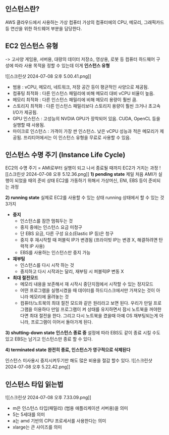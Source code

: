 ## 인스턴스란?
AWS 클라우드에서 사용하는 가상 컴퓨터
가상의 컴퓨터에의 CPU, 메모리, 그래픽카드 등 연산을 위한 하드웨어 부분을 담당한다.

## EC2 인스턴스 유형
-> 고사양 게임용, 서버용, 대량의 데이터 저장소, 영상용, 로봇 등 컴퓨터 하드웨어 구성에 따라 사용 목적을 정할 수 있는데 이게 **인스턴스 유형**

![[스크린샷 2024-07-08 오후 5.00.41.png]]
- 범용 : vCPU, 메모리, 네트워크, 저장 공간 등이 평균적인 사양으로 제공됨.
- 컴퓨팅 최적화 : 다른 인스턴스 패밀리에 비해 메모리 대비 vCPU 비율이 높음.
- 메모리 최적화 : 다른 인스턴스 패밀리에 비해 메모리 용량이 훨씬 큼.
- 스토리지 최적화 : 다른 인스턴스 패밀리보다 스토리지 용량이 훨씬 크거나 초고속 I/O가 제공됨.
- GPU 인스턴스 : 고성능의 NVDIA GPU가 장착되어 있음. CUDA, OpenCL 등을 실행할 때 사용됨.
- 마이크로 인스턴스 : 가격이 가장 싼 인스턴스. 낮은 vCPU 성능과 적은 메모리가 제공됨. 프리티어에서는 이 인스턴스 유형을 무료로 사용할 수 있음.

## 인스턴스 수명 주기 (Instance Life Cycle)

EC2의 수명 주기 = AMI로부터 실행이 되고 나서 종료될 때까지 EC2가 거치는 과정
![[스크린샷 2024-07-08 오후 5.12.36.png]]
**1) pending state**
제일 처음 AMI가 실행이 되었을 때의 준비 상태
EC2를 가동하기 위해서 가상머신, ENI, EBS 등이 준비되는 과정

**2) running state**
실제로 EC2를 사용할 수 있는 상태
running 상태에서 할 수 있는 것 3가지
- **중지**
	- 인스턴스를 잠깐 멈춰두는 것
	- 중지 중에는 인스턴스 요금 미청구
	- 단 EBS 요금, 다른 구성 요소(Elastic IP 등)은 청구
	- 중지 후 재시작할 때 퍼블릭 IP가 변경됨 (프라이빗 IP는 변경 X, 해결하려면 탄력적 IP 사용)
	- EBS를 사용하는 인스턴스만 중지 가능
- **재부팅**
    - 인스턴스를 다시 시작 하는 것
    - 중지하고 다시 시작과는 달리, 재부팅 시 퍼블릭IP 변동 X
- **최대 절전모드**
    - 메모리 내용을 보존해서 재 시작시 중단지점에서 시작할 수 있는 정지모드
    - 어떤 프로그램을 실행시켰을 때 데이터를 하드디스크에서만 가져오는 것이 아니라 메모리에 올려놓는 것
    - 컴퓨터/노트북의 최대 절전 모드와 같은 원리라고 보면 된다. 우리가 만일 프로그램을 이용하다 만일 프로그램이 켜 상태를 유지하면서 잠시 노트북을 꺼야한다면 최대 절전을 한다. 그리고 다시 노트북을 켰을때 아예 OS 재부팅되는게 아니라, 프로그램이 이어서 돌아가게 된다.

**3) shutting-down state**
**인스턴스 종료 중**
설정에 따라 EBS도 같이 종료 시킬 수도 있고 EBS는 남기고 인스턴스만 종료 할 수 있다.

**4) terminated state**
**완전히 종료, 인스턴스가 영구적으로 삭제된다**

인스턴스 미사용시 중지시켜두기만 해도 많은 비용을 절감 할수 있다.
![[스크린샷 2024-07-08 오후 5.22.42.png]]

## 인스턴스 타입 읽는법
![[스크린샷 2024-07-08 오후 7.33.09.png]]
- m은 인스턴스 타입(패밀리) (범용 애플리케이션 서버용)을 의미
- 5는 5세대를 의미
- a는 amd 기반의 CPU 프로세서를 사용한다는 의미
- xlarge는 큰 사이즈를 의미

